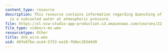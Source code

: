 ```yaml
---
content_type: resource
description: This resource contains information regarding Quenching of a steel sphere
  in a subcooled water at atmospheric pressure.
file: https://ol-ocw-studio-app-production.s3.amazonaws.com/courses/22-312-engineering-of-nuclear-reactors-fall-2015/48fe07beace45733ea18fb8ec283d4d9_dnb_wire.wmv
file_type: video/x-ms-wmv
resourcetype: Other
title: dnb_wire.wmv
uid: 48fe07be-ace4-5733-ea18-fb8ec283d4d9
---
```

